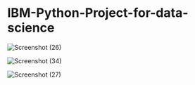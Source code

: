 # IBM-Python-Project-for-data-science
![Screenshot (26)](https://github.com/user-attachments/assets/0564f303-b3e1-4fc9-88da-1f710c68f32b)

![Screenshot (34)](https://github.com/user-attachments/assets/053c4597-50ea-484c-8659-abd09168ba13)

![Screenshot (27)](https://github.com/user-attachments/assets/2907eb08-211c-46d4-b4a2-f77e327e8e3b)
